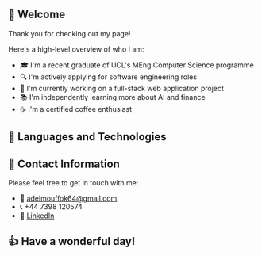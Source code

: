 ## 👋 Welcome

Thank you for checking out my page!

Here's a high-level overview of who I am:
- 🎓 I'm a recent graduate of UCL's MEng Computer Science programme
- 🔍 I'm actively applying for software engineering roles
- 🔨 I'm currently working on a full-stack web application project
- 📚 I'm independently learning more about AI and finance
- ☕ I'm a certified coffee enthusiast

## 🧰 Languages and Technologies



## 📠 Contact Information

Please feel free to get in touch with me:
- 📧 adelmouffok64@gmail.com
- 📞 +44 7398 120574
- 💼 [LinkedIn](www.linkedin.com/in/adel-mouffok "My LinkedIn page")

## 👍 Have a wonderful day!
<!--
**AdelM64/AdelM64** is a ✨ _special_ ✨ repository because its `README.md` (this file) appears on your GitHub profile.

Here are some ideas to get you started:

- 🔭 I’m currently working on ...
- 🌱 I’m currently learning ...
- 👯 I’m looking to collaborate on ...
- 🤔 I’m looking for help with ...
- 💬 Ask me about ...
- 📫 How to reach me: ...
- 😄 Pronouns: ...
- ⚡ Fun fact: ...
-->
